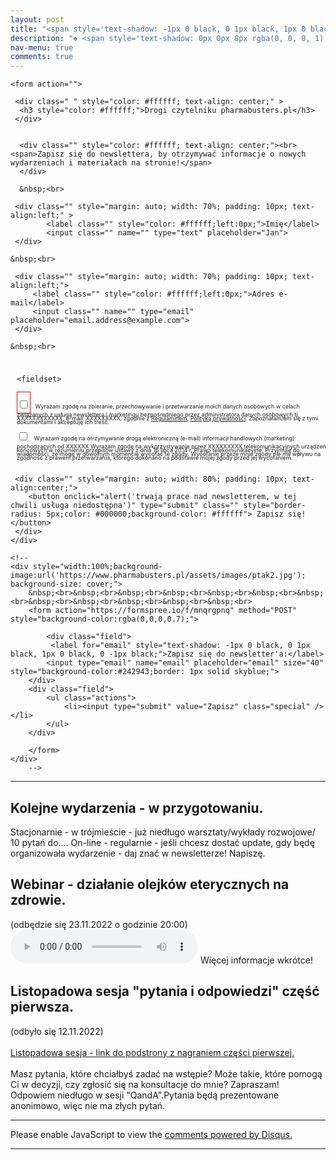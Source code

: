 ```yaml
---
layout: post
title: "<span style='text-shadow: -1px 0 black, 0 1px black, 1px 0 black, 0 -1px black;'>Wydarzenia</span>"
description: "❖ <span style='text-shadow: 0px 0px 8px rgba(0, 0, 0, 1);'>Najbliższe wykłady</span>&nbsp;<br>&nbsp;<br> ❖ <span style='text-shadow: 0px 0px 8px rgba(0, 0, 0, 1);'>Historia wydarzeń</span>"
nav-menu: true
comments: true
---
```


	
	
<div class="image main">
	
	
	<form action="">

   <div class="">
    <div class="">

     <div class=" " style="color: #ffffff; text-align: center;" >
      <h3 style="color: #ffffff;">Drogi czytelniku pharmabusters.pl</h3>
     </div>


      <div class="" style="color: #ffffff; text-align: center;"><br><span>Zapisz się do newslettera, by otrzymywać informacje o nowych wydarzeniach i materiałach na stronie!</span>
      </div>

      &nbsp;<br>

<div style="widt:100%;">
	
     <div class="" style="margin: auto; width: 70%; padding: 10px; text-align:left;" >
            <label class="" style="color: #ffffff;left:0px;">Imię</label>
            <input class="" name="" type="text" placeholder="Jan">
     </div>
	
	&nbsp;<br>
	
     <div class="" style="margin: auto; width: 70%; padding: 10px; text-align:left;">
	     <label class="" style="color: #ffffff;left:0px;">Adres e-mail</label>
	     <input class="" name="" type="email" placeholder="email.address@example.com">
     </div>
	
</div>
	    
	&nbsp;<br>
	    
<div style="margin: auto; width: 100%; padding: 10px; text-align:left;">
	
	<fieldset>
  <div style="font-size:27px;">
    <span style="border:1px solid red;"><input type="checkbox" id="coding" name="interest" value="coding" style="border: 1px solid pink;"/></span>
    <label for="coding" style="line-height:6px;"><span style="font-size:9px;">Wyrażam zgodę na zbieranie, przechowywanie i przetwarzanie moich danych osobowych w celach związanych z usługą newslettera i marketingu bezpośredniego przez administratora danych osobowych tj. XXXXXXXXXXXX, e-mail: XXXXXXXXX, zgodnie z <a href="" target="_blank">Regulaminem</a>, <a href="" target="_blank">Polityką prywatności</a>.&nbsp;Zapoznałam/em się z tymi dokumentami i akceptuję ich treść.</span></label>
  </div>
  <div style="font-size:27px;">
    <input type="checkbox" id="music" name="interest" value="music"/>
    <label for="music" style="line-height:6px;"><span style="font-size:9px;">Wyrażam zgodę na otrzymywanie drogą elektroniczną (e-mail) informacji handlowych (marketing) pochodzących od XXXXXX Wyrażam zgodę na wykorzystywanie przez XXXXXXXXX telekomunikacyjnych urządzeń końcowych w rozumieniu przepisów ustawy z dnia 16 lipca 2014 r. Prawo telekomunikacyjne. Przyjmuję do wiadomości, że mogę w dowolnym momencie wycofać te zgody. Wycofanie przeze mnie zgody nie ma wpływu na zgodność z prawem przetwarzania, którego dokonano na podstawie mojej zgody przed jej wycofaniem.</span></label>
  </div>
</fieldset>
	    
 </div>

     <div class="" style="margin: auto; width: 80%; padding: 10px; text-align:center;">
        <button onclick="alert('trwają prace nad newsletterem, w tej chwili usługa niedostępna')" type="submit" class="" style="border-radius: 5px;color: #000000;background-color: #ffffff"> Zapisz się! </button>
     </div>
    </div>
   </div>
  </form>
	
	
	
	
	
	
	
	<!--
	<div style="width:100%;background-image:url('https://www.pharmabusters.pl/assets/images/ptak2.jpg'); background-size: cover;">
		&nbsp;<br>&nbsp;<br>&nbsp;<br>&nbsp;<br>&nbsp;<br>&nbsp;<br>&nbsp;<br>&nbsp;<br>&nbsp;<br>&nbsp;<br>&nbsp;<br>&nbsp;<br>
		<form action="https://formspree.io/f/mnqrgpnq" method="POST" style="background-color:rgba(0,0,0,0.7);">
	
    		<div class="field">
	   		 <label for="email" style="text-shadow: -1px 0 black, 0 1px black, 1px 0 black, 0 -1px black;">Zapisz się do newsletter'a:</label>
			<input type="email" name="email" placeholder="email" size="40" style="background-color:#242943;border: 1px solid skyblue;">
		</div>
		<div class="field">
			<ul class="actions">
	  			<li><input type="submit" value="Zapisz" class="special" /></li>
			</ul>
		</div>

		</form>
	</div>
        -->
</div>
	
	
	

<hr class="major">


## Kolejne wydarzenia - w przygotowaniu.
Stacjonarnie  - w trójmieście - już niedługo warsztaty/wykłady rozwojowe/ 10 pytań do....
On-line - regularnie - jeśli chcesz dostać update, gdy będę organizowała wydarzenie - daj znać w newsletterze! Napiszę.
## Webinar - działanie olejków eterycznych na zdrowie.
(odbędzie się 23.11.2022 o godzinie 20:00)
 <audio controls>
  <source src="https://www.pharmabusters.pl/assets/olejki_zapowiedz.mp3" type="audio/mpeg">
  Your browser does not support the audio tag.
</audio> 
Więcej informacje wkrótce! 
## Listopadowa sesja "pytania i odpowiedzi" część pierwsza.
(odbyło się 12.11.2022)<br>&nbsp;<br>
<a href="https://www.pharmabusters.pl/2022/11/12/pytania-i-odpowiedzi-listopad.html">Listopadowa sesja - link do podstrony z nagraniem części pierwszej.</a><br>&nbsp;<br>
Masz pytania, które chciałbyś zadać na wstępie? Może takie, które pomogą Ci w decyzji, czy zgłosić się na konsultacje do mnie? Zapraszam! Odpowiem niedługo w sesji "QandA".Pytania będą prezentowane anonimowo, więc nie ma złych pytań.



<hr class="major" />

<div id="disqus_thread"></div>
<script>
    /**
    *  RECOMMENDED CONFIGURATION VARIABLES: EDIT AND UNCOMMENT THE SECTION BELOW TO INSERT DYNAMIC VALUES FROM YOUR PLATFORM OR CMS.
    *  LEARN WHY DEFINING THESE VARIABLES IS IMPORTANT: https://disqus.com/admin/universalcode/#configuration-variables    */
    /*
    var disqus_config = function () {
    this.page.url = 'https://www.pharmabusters.pl/4_wydarzenia.html';  // Replace PAGE_URL with your page's canonical URL variable
    this.page.identifier = PAGE_IDENTIFIER; // Replace PAGE_IDENTIFIER with your page's unique identifier variable
    };
    */
    (function() { // DON'T EDIT BELOW THIS LINE
    var d = document, s = d.createElement('script');
    s.src = 'https://pharmabusters.disqus.com/embed.js';
    s.setAttribute('data-timestamp', +new Date());
    (d.head || d.body).appendChild(s);
    })();
</script>
<noscript>Please enable JavaScript to view the <a href="https://disqus.com/?ref_noscript">comments powered by Disqus.</a></noscript>
<script id="dsq-count-scr" src="//pharmabusters.disqus.com/count.js" async></script>

<hr class="major" />
